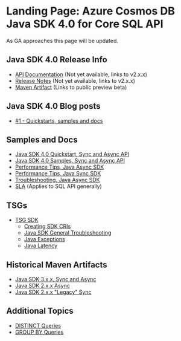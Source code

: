 # Landing Page: Azure Cosmos DB Java SDK 4.0 for Core SQL API

As GA approaches this page will be updated.

## Java SDK 4.0 Release Info

* [API Documentation](https://aka.ms/ACDBJavaSDK4.0SQLAPI) (Not yet available, links to v2.x.x)
* [Release Notes](https://aka.ms/ACDBJavaSDK4.0SQLReleaseNotes) (Not yet available, links to v2.x.x)
* [Maven Artifact](https://mvnrepository.com/artifact/com.azure/azure-cosmos/4.0.1-beta.1) (Links to public preview beta)

## Java SDK 4.0 Blog posts

* [#1 - Quickstarts, samples and docs](https://devblogs.microsoft.com/cosmosdb/java-sdk-v4-1/)

## Samples and Docs

* [Java SDK 4.0 Quickstart, Sync and Async API](https://docs.microsoft.com/en-us/azure/cosmos-db/create-sql-api-java)
* [Java SDK 4.0 Samples, Sync and Async API](https://github.com/Azure-Samples/azure-cosmos-java-sql-api-samples)
* [Performance Tips, Java Async SDK](https://docs.microsoft.com/en-us/azure/cosmos-db/performance-tips-async-java)
* [Performance Tips, Java Sync SDK](https://docs.microsoft.com/en-us/azure/cosmos-db/performance-tips-java)
* [Troubleshooting, Java Async SDK](https://docs.microsoft.com/en-us/azure/cosmos-db/troubleshoot-java-async-sdk)
* [SLA](https://azure.microsoft.com/en-us/support/legal/sla/cosmos-db/v1_3/) (Applies to SQL API generally)

## TSGs

* [TSG SDK](https://supportability.visualstudio.com/AzureCosmosDB/_wiki/wikis/AzureCosmosDB.wiki/254603/TSG-SDK)
    * [Creating SDK CRIs](https://supportability.visualstudio.com/AzureCosmosDB/_wiki/wikis/AzureCosmosDB.wiki/255843/SDK-Creating-SDK-CRIs)
    * [Java SDK General Troubleshooting](https://supportability.visualstudio.com/AzureCosmosDB/_wiki/wikis/AzureCosmosDB.wiki/237400/SDK-Java-SDK-General-troubleshooting)
    * [Java Exceptions](https://supportability.visualstudio.com/AzureCosmosDB/_wiki/wikis/AzureCosmosDB.wiki/237398/SDK-Java-Exceptions)
    * [Java Latency](https://supportability.visualstudio.com/AzureCosmosDB/_wiki/wikis/AzureCosmosDB.wiki/237399/SDK-Java-Latency)
    
## Historical Maven Artifacts

* [Java SDK 3.x.x, Sync and Async](https://mvnrepository.com/artifact/com.microsoft.azure/azure-cosmos)
* [Java SDK 2.x.x Async](https://mvnrepository.com/artifact/com.microsoft.azure/azure-cosmosdb)
* [Java SDK 2.x.x "Legacy" Sync](https://mvnrepository.com/artifact/com.microsoft.azure/azure-documentdb)

## Additional Topics

* [DISTINCT Queries](https://www.w3schools.com/sql/sql_distinct.asp)
* [GROUP BY Queries](https://www.w3schools.com/sql/sql_groupby.asp)
